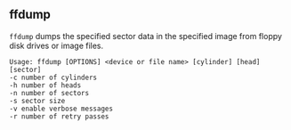 ## ffdump

`ffdump` dumps the specified sector data in the specified image from floppy disk drives or image files.

```
Usage: ffdump [OPTIONS] <device or file name> [cylinder] [head] [sector]
-c number of cylinders
-h number of heads
-n number of sectors
-s sector size
-v enable verbose messages
-r number of retry passes
```
